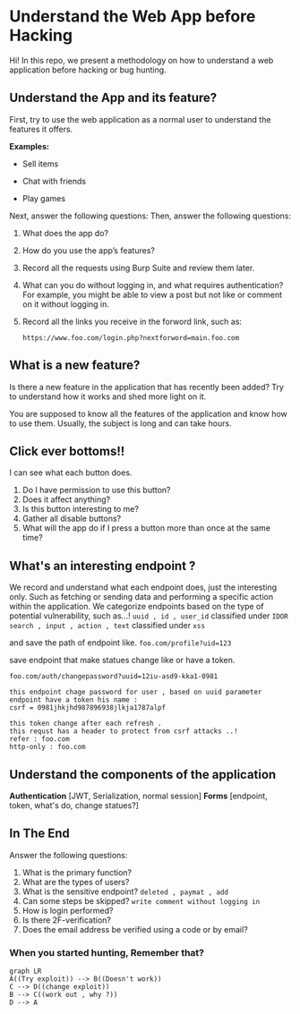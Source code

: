 # Understand the Web App before Hacking

Hi! In this repo, we present a methodology on how to understand a web application before hacking or bug hunting.


## Understand the App and its feature?

First, try to use the web application as a normal user to understand the features it offers.

**Examples:**

-   Sell items
    
-   Chat with friends
    
-   Play games

Next, answer the following questions:
Then, answer the following questions:

1.  What does the app do?
    
2.  How do you use the app’s features?
    
3.  Record all the requests using Burp Suite and review them later.
    
4.  What can you do without logging in, and what requires authentication?  
    For example, you might be able to view a post but not like or comment on it without logging in.
    
5.  Record all the links you receive in the forword link, such as:
    ``` 
    https://www.foo.com/login.php?nextforword=main.foo.com
    ```

## What is a new feature? 

Is there a new feature in the application that has recently been added? Try to understand how it works and shed more light on it.

You are supposed to know all the features of the application and know how to use them. Usually, the subject is long and can take hours.

## Click ever bottoms!!

I can see what each button does. 

1. Do I have permission to use this button? 
2. Does it affect anything? 
3. Is this button interesting to me? 
4. Gather all disable buttons? 
5. What will the app do if I press a button more than once at the same time?

## What's an interesting endpoint ? 

We record and understand what each endpoint does, just the interesting only.
Such as fetching or sending data and performing a specific action within the application. 
We categorize endpoints based on the type of potential vulnerability, such as...! 
`uuid , id , user_id` classified under `IDOR`
`search , input , action , text` classified under `xss`

and save the path of endpoint like. 
`foo.com/profile?uid=123`

save endpoint that make statues change like or have a token. 
```
foo.com/auth/changepassword?uuid=12iu-asd9-kka1-0981

this endpoint chage password for user , based on uuid parameter
endpoint have a token his name : 
csrf = 0981jhkjhd987896938jlkja1787alpf

this token change after each refresh . 
this requst has a header to protect from csrf attacks ..!
refer : foo.com 
http-only : foo.com 
```

## Understand the components of the application

**Authentication** [JWT, Serialization, normal session]
**Forms** [endpoint, token, what's do, change statues?]

## In The End 

Answer the following questions: 
1. What is the primary function?
2. What are the types of users?
3. What is the sensitive endpoint? `deleted , paymat , add`
4. Can some steps be skipped? `write comment without logging in`
5. How is login performed?
6. Is there 2F-verification?
7. Does the email address be verified using a code or by email?

### When you started hunting, Remember that?
```mermaid
graph LR
A((Try exploit)) --> B((Doesn't work))
C --> D((change exploit))
B --> C((work out , why ?))
D --> A
```